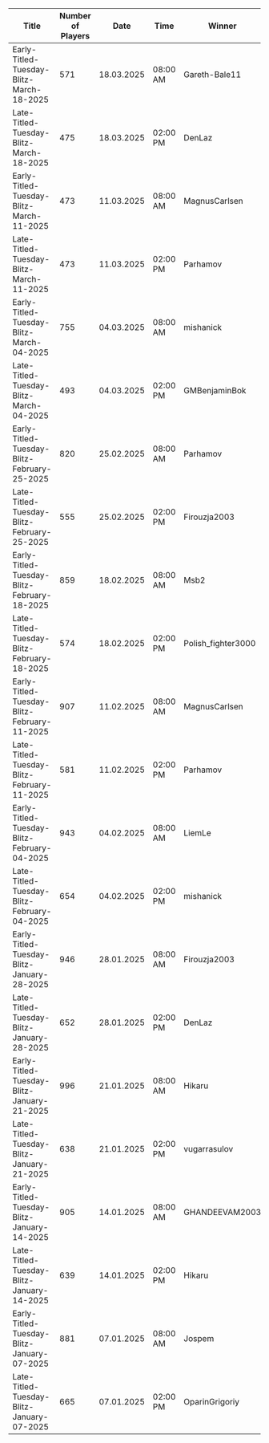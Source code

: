 | Title                                       |   Number of Players | Date       | Time     | Winner             | Tournament Link                                                                                   | Rank List                                                                                                                        |
|---------------------------------------------|---------------------|------------|----------|--------------------|---------------------------------------------------------------------------------------------------|----------------------------------------------------------------------------------------------------------------------------------|
| Early-Titled-Tuesday-Blitz-March-18-2025    |                 571 | 18.03.2025 | 08:00 AM | Gareth-Bale11      | [Link](https://www.chess.com/tournament/live/early-titled-tuesday-blitz-march-18-2025-5522329)    | [Link](https://github.com/cmgchess/Titled-Tuesday-Data/blob/main/ranks/early-titled-tuesday-blitz-march-18-2025-5522329.json)    |
| Late-Titled-Tuesday-Blitz-March-18-2025     |                 475 | 18.03.2025 | 02:00 PM | DenLaz             | [Link](https://www.chess.com/tournament/live/late-titled-tuesday-blitz-march-18-2025-5522331)     | [Link](https://github.com/cmgchess/Titled-Tuesday-Data/blob/main/ranks/late-titled-tuesday-blitz-march-18-2025-5522331.json)     |
| Early-Titled-Tuesday-Blitz-March-11-2025    |                 473 | 11.03.2025 | 08:00 AM | MagnusCarlsen      | [Link](https://www.chess.com/tournament/live/early-titled-tuesday-blitz-march-11-2025-5501915)    | [Link](https://github.com/cmgchess/Titled-Tuesday-Data/blob/main/ranks/early-titled-tuesday-blitz-march-11-2025-5501915.json)    |
| Late-Titled-Tuesday-Blitz-March-11-2025     |                 473 | 11.03.2025 | 02:00 PM | Parhamov           | [Link](https://www.chess.com/tournament/live/late-titled-tuesday-blitz-march-11-2025-5501917)     | [Link](https://github.com/cmgchess/Titled-Tuesday-Data/blob/main/ranks/late-titled-tuesday-blitz-march-11-2025-5501917.json)     |
| Early-Titled-Tuesday-Blitz-March-04-2025    |                 755 | 04.03.2025 | 08:00 AM | mishanick          | [Link](https://www.chess.com/tournament/live/early-titled-tuesday-blitz-march-04-2025-5490851)    | [Link](https://github.com/cmgchess/Titled-Tuesday-Data/blob/main/ranks/early-titled-tuesday-blitz-march-04-2025-5490851.json)    |
| Late-Titled-Tuesday-Blitz-March-04-2025     |                 493 | 04.03.2025 | 02:00 PM | GMBenjaminBok      | [Link](https://www.chess.com/tournament/live/late-titled-tuesday-blitz-march-04-2025-5490853)     | [Link](https://github.com/cmgchess/Titled-Tuesday-Data/blob/main/ranks/late-titled-tuesday-blitz-march-04-2025-5490853.json)     |
| Early-Titled-Tuesday-Blitz-February-25-2025 |                 820 | 25.02.2025 | 08:00 AM | Parhamov           | [Link](https://www.chess.com/tournament/live/early-titled-tuesday-blitz-february-25-2025-5480715) | [Link](https://github.com/cmgchess/Titled-Tuesday-Data/blob/main/ranks/early-titled-tuesday-blitz-february-25-2025-5480715.json) |
| Late-Titled-Tuesday-Blitz-February-25-2025  |                 555 | 25.02.2025 | 02:00 PM | Firouzja2003       | [Link](https://www.chess.com/tournament/live/late-titled-tuesday-blitz-february-25-2025-5480717)  | [Link](https://github.com/cmgchess/Titled-Tuesday-Data/blob/main/ranks/late-titled-tuesday-blitz-february-25-2025-5480717.json)  |
| Early-Titled-Tuesday-Blitz-February-18-2025 |                 859 | 18.02.2025 | 08:00 AM | Msb2               | [Link](https://www.chess.com/tournament/live/early-titled-tuesday-blitz-february-18-2025-5460649) | [Link](https://github.com/cmgchess/Titled-Tuesday-Data/blob/main/ranks/early-titled-tuesday-blitz-february-18-2025-5460649.json) |
| Late-Titled-Tuesday-Blitz-February-18-2025  |                 574 | 18.02.2025 | 02:00 PM | Polish_fighter3000 | [Link](https://www.chess.com/tournament/live/late-titled-tuesday-blitz-february-18-2025-5460651)  | [Link](https://github.com/cmgchess/Titled-Tuesday-Data/blob/main/ranks/late-titled-tuesday-blitz-february-18-2025-5460651.json)  |
| Early-Titled-Tuesday-Blitz-February-11-2025 |                 907 | 11.02.2025 | 08:00 AM | MagnusCarlsen      | [Link](https://www.chess.com/tournament/live/early-titled-tuesday-blitz-february-11-2025-5440671) | [Link](https://github.com/cmgchess/Titled-Tuesday-Data/blob/main/ranks/early-titled-tuesday-blitz-february-11-2025-5440671.json) |
| Late-Titled-Tuesday-Blitz-February-11-2025  |                 581 | 11.02.2025 | 02:00 PM | Parhamov           | [Link](https://www.chess.com/tournament/live/late-titled-tuesday-blitz-february-11-2025-5440673)  | [Link](https://github.com/cmgchess/Titled-Tuesday-Data/blob/main/ranks/late-titled-tuesday-blitz-february-11-2025-5440673.json)  |
| Early-Titled-Tuesday-Blitz-February-04-2025 |                 943 | 04.02.2025 | 08:00 AM | LiemLe             | [Link](https://www.chess.com/tournament/live/early-titled-tuesday-blitz-february-04-2025-5420635) | [Link](https://github.com/cmgchess/Titled-Tuesday-Data/blob/main/ranks/early-titled-tuesday-blitz-february-04-2025-5420635.json) |
| Late-Titled-Tuesday-Blitz-February-04-2025  |                 654 | 04.02.2025 | 02:00 PM | mishanick          | [Link](https://www.chess.com/tournament/live/late-titled-tuesday-blitz-february-04-2025-5420637)  | [Link](https://github.com/cmgchess/Titled-Tuesday-Data/blob/main/ranks/late-titled-tuesday-blitz-february-04-2025-5420637.json)  |
| Early-Titled-Tuesday-Blitz-January-28-2025  |                 946 | 28.01.2025 | 08:00 AM | Firouzja2003       | [Link](https://www.chess.com/tournament/live/early-titled-tuesday-blitz-january-28-2025-5400243)  | [Link](https://github.com/cmgchess/Titled-Tuesday-Data/blob/main/ranks/early-titled-tuesday-blitz-january-28-2025-5400243.json)  |
| Late-Titled-Tuesday-Blitz-January-28-2025   |                 652 | 28.01.2025 | 02:00 PM | DenLaz             | [Link](https://www.chess.com/tournament/live/late-titled-tuesday-blitz-january-28-2025-5400245)   | [Link](https://github.com/cmgchess/Titled-Tuesday-Data/blob/main/ranks/late-titled-tuesday-blitz-january-28-2025-5400245.json)   |
| Early-Titled-Tuesday-Blitz-January-21-2025  |                 996 | 21.01.2025 | 08:00 AM | Hikaru             | [Link](https://www.chess.com/tournament/live/early-titled-tuesday-blitz-january-21-2025-5379887)  | [Link](https://github.com/cmgchess/Titled-Tuesday-Data/blob/main/ranks/early-titled-tuesday-blitz-january-21-2025-5379887.json)  |
| Late-Titled-Tuesday-Blitz-January-21-2025   |                 638 | 21.01.2025 | 02:00 PM | vugarrasulov       | [Link](https://www.chess.com/tournament/live/late-titled-tuesday-blitz-january-21-2025-5379889)   | [Link](https://github.com/cmgchess/Titled-Tuesday-Data/blob/main/ranks/late-titled-tuesday-blitz-january-21-2025-5379889.json)   |
| Early-Titled-Tuesday-Blitz-January-14-2025  |                 905 | 14.01.2025 | 08:00 AM | GHANDEEVAM2003     | [Link](https://www.chess.com/tournament/live/early-titled-tuesday-blitz-january-14-2025-5359019)  | [Link](https://github.com/cmgchess/Titled-Tuesday-Data/blob/main/ranks/early-titled-tuesday-blitz-january-14-2025-5359019.json)  |
| Late-Titled-Tuesday-Blitz-January-14-2025   |                 639 | 14.01.2025 | 02:00 PM | Hikaru             | [Link](https://www.chess.com/tournament/live/late-titled-tuesday-blitz-january-14-2025-5359021)   | [Link](https://github.com/cmgchess/Titled-Tuesday-Data/blob/main/ranks/late-titled-tuesday-blitz-january-14-2025-5359021.json)   |
| Early-Titled-Tuesday-Blitz-January-07-2025  |                 881 | 07.01.2025 | 08:00 AM | Jospem             | [Link](https://www.chess.com/tournament/live/early-titled-tuesday-blitz-january-07-2025-5338577)  | [Link](https://github.com/cmgchess/Titled-Tuesday-Data/blob/main/ranks/early-titled-tuesday-blitz-january-07-2025-5338577.json)  |
| Late-Titled-Tuesday-Blitz-January-07-2025   |                 665 | 07.01.2025 | 02:00 PM | OparinGrigoriy     | [Link](https://www.chess.com/tournament/live/late-titled-tuesday-blitz-january-07-2025-5338579)   | [Link](https://github.com/cmgchess/Titled-Tuesday-Data/blob/main/ranks/late-titled-tuesday-blitz-january-07-2025-5338579.json)   |